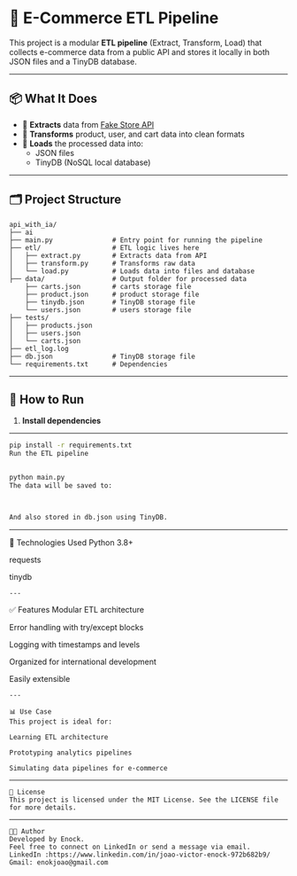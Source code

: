 # 🛒 E-Commerce ETL Pipeline

This project is a modular **ETL pipeline** (Extract, Transform, Load) that collects e-commerce data from a public API and stores it locally in both JSON files and a TinyDB database.

---

## 📦 What It Does

- 🔄 **Extracts** data from [Fake Store API](https://fakestoreapi.com/)
- 🧹 **Transforms** product, user, and cart data into clean formats
- 💾 **Loads** the processed data into:
  - JSON files
  - TinyDB (NoSQL local database)

---

## 🗂️ Project Structure

```text
api_with_ia/
├── ai
├── main.py               # Entry point for running the pipeline
├── etl/                  # ETL logic lives here
│   ├── extract.py        # Extracts data from API
│   ├── transform.py      # Transforms raw data
│   └── load.py           # Loads data into files and database
├── data/                 # Output folder for processed data
    ├── carts.json        # carts storage file
    ├── product.json      # product storage file
    ├── tinydb.json       # TinyDB storage file
    └── users.json        # users storage file
├── tests/
│   ├── products.json
│   ├── users.json
│   └── carts.json
├── etl_log.log
├── db.json               # TinyDB storage file
└── requirements.txt      # Dependencies
```
---

## 🚀 How to Run

1. **Install dependencies**

---

```bash
pip install -r requirements.txt
Run the ETL pipeline


python main.py
The data will be saved to:



And also stored in db.json using TinyDB.
```
---

🔧 Technologies Used
Python 3.8+

requests

tinydb
```
---
```
✅ Features
Modular ETL architecture

Error handling with try/except blocks

Logging with timestamps and levels

Organized for international development

Easily extensible
```
---

📊 Use Case
This project is ideal for:

Learning ETL architecture

Prototyping analytics pipelines

Simulating data pipelines for e-commerce
```
---
```
📝 License
This project is licensed under the MIT License. See the LICENSE file for more details.
```
---
```
👨‍💻 Author
Developed by Enock.
Feel free to connect on LinkedIn or send a message via email.
LinkedIn :https://www.linkedin.com/in/joao-victor-enock-972b682b9/
Gmail: enokjoao@gmail.com
```
